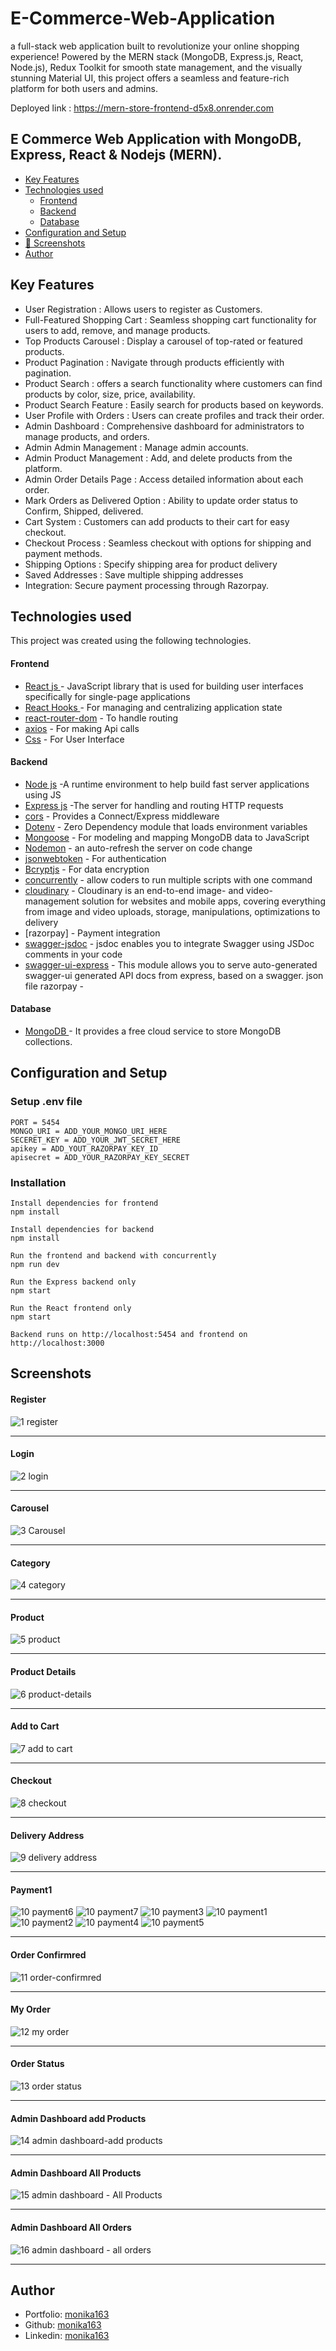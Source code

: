 # E-Commerce-Web-Application

a full-stack web application built to revolutionize your online shopping experience! Powered by the MERN stack (MongoDB, Express.js, React, Node.js), Redux Toolkit for smooth state management, and the visually stunning Material UI, this project offers a seamless and feature-rich platform for both users and admins.

Deployed link : https://mern-store-frontend-d5x8.onrender.com

## E Commerce Web Application with MongoDB, Express, React & Nodejs (MERN).

- [Key Features](#key-features)
- [Technologies used](#technologies-used)
  - [Frontend](#frontend)
  - [Backend](#backend)
  - [Database](#database)
- [Configuration and Setup](#configuration-and-setup)
- [📸 Screenshots](#screenshots)
- [Author](#author)

## Key Features

- User Registration : Allows users to register as Customers.
- Full-Featured Shopping Cart : Seamless shopping cart functionality for users to add, remove, and manage products.
- Top Products Carousel : Display a carousel of top-rated or featured products.
- Product Pagination : Navigate through products efficiently with pagination.
- Product Search : offers a search functionality where customers can find products by
  color, size, price, availability.
- Product Search Feature : Easily search for products based on keywords.
- User Profile with Orders : Users can create profiles and track their order.
- Admin Dashboard : Comprehensive dashboard for administrators to manage products, and orders.
- Admin Admin Management : Manage admin accounts.
- Admin Product Management : Add, and delete products from the platform.
- Admin Order Details Page : Access detailed information about each order.
- Mark Orders as Delivered Option : Ability to update order status to Confirm, Shipped, delivered.
- Cart System : Customers can add products to their cart for easy checkout.
- Checkout Process : Seamless checkout with options for shipping and payment methods.
- Shipping Options : Specify shipping area for product delivery
- Saved Addresses : Save multiple shipping addresses
- Integration: Secure payment processing through Razorpay.

## Technologies used

This project was created using the following technologies.

#### Frontend

- [React js ](https://www.npmjs.com/package/react) - JavaScript library that is used for building user interfaces specifically for single-page applications
- [React Hooks ](https://reactjs.org/docs/hooks-intro.html) - For managing and centralizing application state
- [react-router-dom](https://www.npmjs.com/package/react-router-dom) - To handle routing
- [axios](https://www.npmjs.com/package/axios) - For making Api calls
- [Css](https://developer.mozilla.org/en-US/docs/Web/CSS) - For User Interface

#### Backend

- [Node js](https://nodejs.org/en/) -A runtime environment to help build fast server applications using JS
- [Express js](https://www.npmjs.com/package/express) -The server for handling and routing HTTP requests
- [cors](https://www.npmjs.com/package/cors) - Provides a Connect/Express middleware
- [Dotenv](https://www.npmjs.com/package/dotenv) - Zero Dependency module that loads environment variables
- [Mongoose](https://mongoosejs.com/) - For modeling and mapping MongoDB data to JavaScript
- [Nodemon](https://www.npmjs.com/package/nodemon) - an auto-refresh the server on code change
- [jsonwebtoken](https://www.npmjs.com/package/jsonwebtoken) - For authentication
- [Bcryptjs](https://www.npmjs.com/package/bcryptjs) - For data encryption
- [concurrently](https://www.npmjs.com/package/concurrently) - allow coders to run multiple scripts with one command
- [cloudinary](https://www.npmjs.com/package/cloudinary) - Cloudinary is an end-to-end image- and video-management solution for websites and mobile apps, covering everything from image and video uploads, storage, manipulations, optimizations to delivery
- [razorpay] - Payment integration
- [swagger-jsdoc](https://www.npmjs.com/package/swagger-jsdoc) - jsdoc enables you to integrate Swagger using JSDoc comments in your code
- [swagger-ui-express](https://www.npmjs.com/package/swagger-ui-express) - This module allows you to serve auto-generated swagger-ui generated API docs from express, based on a swagger. json file
  razorpay -

#### Database

- [MongoDB ](https://www.mongodb.com/) - It provides a free cloud service to store MongoDB collections.

## Configuration and Setup

### Setup .env file

```shell
PORT = 5454
MONGO_URI = ADD_YOUR_MONGO_URI_HERE
SECERET_KEY = ADD_YOUR_JWT_SECRET_HERE
apikey = ADD_YOUT_RAZORPAY_KEY_ID
apisecret = ADD_YOUR_RAZORPAY_KEY_SECRET

```

### Installation

```shell
Install dependencies for frontend
npm install

Install dependencies for backend
npm install

Run the frontend and backend with concurrently
npm run dev

Run the Express backend only
npm start

Run the React frontend only
npm start

Backend runs on http://localhost:5454 and frontend on http://localhost:3000
```

## Screenshots

#### Register

![1 register](https://github.com/user-attachments/assets/231a3663-44c5-4bec-a542-b3c258e5db8e)

---

#### Login

![2 login](https://github.com/user-attachments/assets/da7bdd99-1093-4d84-b309-6d78572f05c5)

---

#### Carousel

![3 Carousel](https://github.com/user-attachments/assets/1e52dd34-1a78-436d-b103-4c7639ec2927)

---

#### Category

![4 category](https://github.com/user-attachments/assets/82449ac7-261c-4187-88c1-fe37b7ffbc89)

---

#### Product

![5 product](https://github.com/user-attachments/assets/34a31b5c-476f-465c-b96b-3f3ecd45da72)

---

#### Product Details

![6 product-details](https://github.com/user-attachments/assets/0ec735b9-8d1b-4c41-a805-9c4e44d0a26f)

---

#### Add to Cart

![7 add to cart](https://github.com/user-attachments/assets/38d0083b-8ee5-441d-989f-f624a26162fd)

---

#### Checkout

![8 checkout](https://github.com/user-attachments/assets/849edbb6-a387-48a7-82bf-79b7962e2b69)

---

#### Delivery Address

![9  delivery address](https://github.com/user-attachments/assets/173da7b6-39e2-42ba-921f-9e9dcdd3b84b)

---

#### Payment1

![10 payment6](https://github.com/user-attachments/assets/514f542b-fb9b-45b6-8ae2-f992e24c8a1e)
![10 payment7](https://github.com/user-attachments/assets/8bab21a2-683e-4abf-a12b-9e8e79bdc205)
![10 payment3](https://github.com/user-attachments/assets/6741fbc5-dcbb-489d-a725-d30c3ab9f69f)
![10  payment1](https://github.com/user-attachments/assets/fb143648-b56b-4ab5-abd8-9729c0c6357f)
![10 payment2](https://github.com/user-attachments/assets/e88c7519-39cb-45ef-9fc1-d53d6bd9ec49)
![10 payment4](https://github.com/user-attachments/assets/b85fa006-c136-42c8-bb17-70bfef57bff5)
![10 payment5](https://github.com/user-attachments/assets/f9de63ed-2bd8-44ff-907a-45bc232d8647)

---

#### Order Confirmred

![11 order-confirmred](https://github.com/user-attachments/assets/27a440a7-ef64-4101-a64e-7da9258cd858)

---

#### My Order

![12  my order](https://github.com/user-attachments/assets/c1f005cf-9179-4c54-8f6e-33f5371f3cd4)

---

#### Order Status

![13 order status](https://github.com/user-attachments/assets/072f8cd6-07cc-4c11-a195-1eb6c74e7874)

---

#### Admin Dashboard add Products

![14  admin dashboard-add products](https://github.com/user-attachments/assets/a506ad94-ee7c-41fd-9181-7c06cb794da0)

---

#### Admin Dashboard All Products

![15  admin dashboard - All Products](https://github.com/user-attachments/assets/0b863717-6502-4935-bfbc-6cc6494cc307)

---

#### Admin Dashboard All Orders

![16  admin dashboard - all orders](https://github.com/user-attachments/assets/40f85f36-ff8d-4142-acad-7344de60d9ee)

---

## Author

- Portfolio: [monika163](----)
- Github: [monika163](https://github.com/monika163)
- Linkedin: [monika163](https://www.linkedin.com/in/monika-dewangan-78a427149/)
